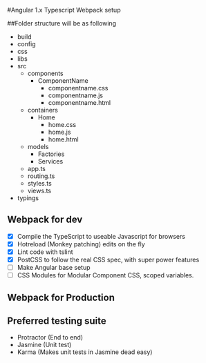 #Angular 1.x Typescript Webpack setup

##Folder structure will be as following

 - build
 - config
 - css
 - libs
 - src
 	- components
 		- ComponentName
 			- componentname.css
 			- componentname.js
 			- componentname.html
 	- containers
 		- Home
 			- home.css
 			- home.js
 			- home.html
 	- models
 		- Factories
 		- Services
 	+ app.ts
 	+ routing.ts
 	+ styles.ts
 	+ views.ts
 - typings

## Webpack for dev
 - [x] Compile the TypeScript to useable Javascript for browsers
 - [x] Hotreload (Monkey patching) edits on the fly
 - [x] Lint code with tslint
 - [x] PostCSS to follow the real CSS spec, with super power features
 - [ ] Make Angular base setup
 - [ ] CSS Modules for Modular Component CSS, scoped variables.

## Webpack for Production

## Preferred testing suite
 - Protractor (End to end)
 - Jasmine (Unit test)
 - Karma (Makes unit tests in Jasmine dead easy)